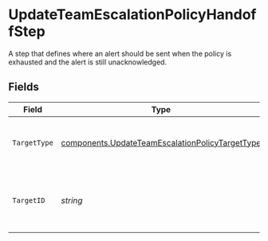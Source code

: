 # UpdateTeamEscalationPolicyHandoffStep

A step that defines where an alert should be sent when the policy is exhausted and the alert is still unacknowledged.


## Fields

| Field                                                                                                              | Type                                                                                                               | Required                                                                                                           | Description                                                                                                        |
| ------------------------------------------------------------------------------------------------------------------ | ------------------------------------------------------------------------------------------------------------------ | ------------------------------------------------------------------------------------------------------------------ | ------------------------------------------------------------------------------------------------------------------ |
| `TargetType`                                                                                                       | [components.UpdateTeamEscalationPolicyTargetType](../../models/components/updateteamescalationpolicytargettype.md) | :heavy_check_mark:                                                                                                 | The type of target to which the policy will hand off.                                                              |
| `TargetID`                                                                                                         | *string*                                                                                                           | :heavy_check_mark:                                                                                                 | The ID of the target to which the policy will hand off.                                                            |